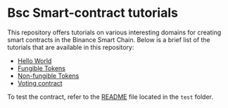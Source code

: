 # Bsc Smart-contract tutorials

This repository offers tutorials on various interesting domains for creating smart contracts in the Binance Smart Chain. Below is a brief list of the tutorials that are available in this repository:
- [Hello World](./docs/HelloWorld.md)
- [Fungible Tokens](./docs/FungibleToken.md)
- [Non-fungible Tokens](./docs/NonFungibleToken.md)
- [Voting contract](./docs/Voting.md)

To test the contract, refer to the [README](./test/README.md) file located in the `test` folder.